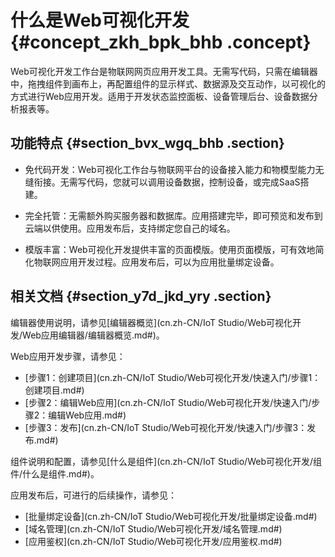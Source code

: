 # 什么是Web可视化开发 {#concept_zkh_bpk_bhb .concept}

Web可视化开发工作台是物联网网页应用开发工具。无需写代码，只需在编辑器中，拖拽组件到画布上，再配置组件的显示样式、数据源及交互动作，以可视化的方式进行Web应用开发。适用于开发状态监控面板、设备管理后台、设备数据分析报表等。

## 功能特点 {#section_bvx_wgq_bhb .section}

-   免代码开发：Web可视化工作台与物联网平台的设备接入能力和物模型能力无缝衔接。无需写代码，您就可以调用设备数据，控制设备，或完成SaaS搭建。

-   完全托管：无需额外购买服务器和数据库。应用搭建完毕，即可预览和发布到云端以供使用。应用发布后，支持绑定您自己的域名。

-   模版丰富：Web可视化开发提供丰富的页面模版。使用页面模版，可有效地简化物联网应用开发过程。应用发布后，可以为应用批量绑定设备。

## 相关文档 {#section_y7d_jkd_yry .section}

编辑器使用说明，请参见[编辑器概览](cn.zh-CN/IoT Studio/Web可视化开发/Web应用编辑器/编辑器概览.md#)。

Web应用开发步骤，请参见：

-   [步骤1：创建项目](cn.zh-CN/IoT Studio/Web可视化开发/快速入门/步骤1：创建项目.md#)
-   [步骤2：编辑Web应用](cn.zh-CN/IoT Studio/Web可视化开发/快速入门/步骤2：编辑Web应用.md#)
-   [步骤3：发布](cn.zh-CN/IoT Studio/Web可视化开发/快速入门/步骤3：发布.md#)

组件说明和配置，请参见[什么是组件](cn.zh-CN/IoT Studio/Web可视化开发/组件/什么是组件.md#)。

应用发布后，可进行的后续操作，请参见：

-   [批量绑定设备](cn.zh-CN/IoT Studio/Web可视化开发/批量绑定设备.md#)
-   [域名管理](cn.zh-CN/IoT Studio/Web可视化开发/域名管理.md#)
-   [应用鉴权](cn.zh-CN/IoT Studio/Web可视化开发/应用鉴权.md#)


